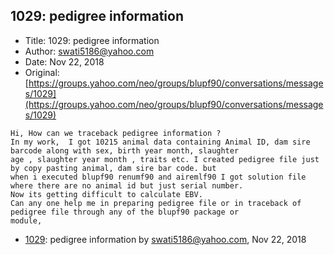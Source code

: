 ## 1029: pedigree information

- Title: 1029: pedigree information
- Author: swati5186@yahoo.com
- Date: Nov 22, 2018
- Original: [https://groups.yahoo.com/neo/groups/blupf90/conversations/messages/1029](https://groups.yahoo.com/neo/groups/blupf90/conversations/messages/1029)

```
Hi, How can we traceback pedigree information ?
In my work,  I got 10215 animal data containing Animal ID, dam sire barcode along with sex, birth year month, slaughter
age , slaughter year month , traits etc. I created pedigree file just by copy pasting animal, dam sire bar code. but
when i executed blupf90 renumf90 and airemlf90 I got solution file where there are no animal id but just serial number.
Now its getting difficult to calculate EBV.
Can any one help me in preparing pedigree file or in traceback of pedigree file through any of the blupf90 package or
module,
```

- [1029](1029.md): pedigree information by swati5186@yahoo.com, Nov 22, 2018

